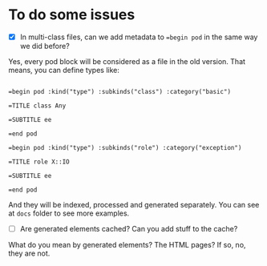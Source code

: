 # To do some issues

- [x] In multi-class files, can we add metadata to `=begin pod` in the same way we did before?

Yes, every pod block will be considered as a file in the old version. That means, you can define types like:

```perl6

=begin pod :kind("type") :subkinds("class") :category("basic")

=TITLE class Any

=SUBTITLE ee

=end pod

=begin pod :kind("type") :subkinds("role") :category("exception")

=TITLE role X::IO

=SUBTITLE ee

=end pod
```

And they will be indexed, processed and generated separately. You can see at `docs` folder to see more examples.

- [ ] Are generated elements cached? Can you add stuff to the cache?

What do you mean by generated elements? The HTML pages? If so, no, they are not.
